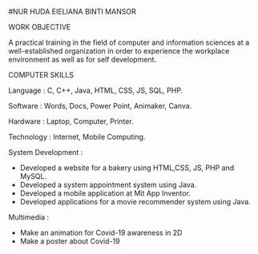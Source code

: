 #NUR HUDA EIELIANA BINTI MANSOR 

WORK OBJECTIVE

A practical training in the field of computer and information sciences at a well-established organization in
order to experience the workplace environment as well as for self development.

COMPUTER SKILLS

Language : C, C++, Java, HTML, CSS, JS, SQL, PHP.

Software : Words, Docs, Power Point, Animaker, Canva.

Hardware : Laptop, Computer, Printer.

Technology : Internet, Mobile Computing.

System Development : 

- Developed a website for a bakery using HTML,CSS, JS, PHP and MySQL.
- Developed a system appointment system using Java.
- Developed a mobile application at Mit App Inventor.
- Developed applications for a movie recommender system using Java.
  
Multimedia : 
- Make an animation for Covid-19 awareness in 2D
- Make a poster about Covid-19
